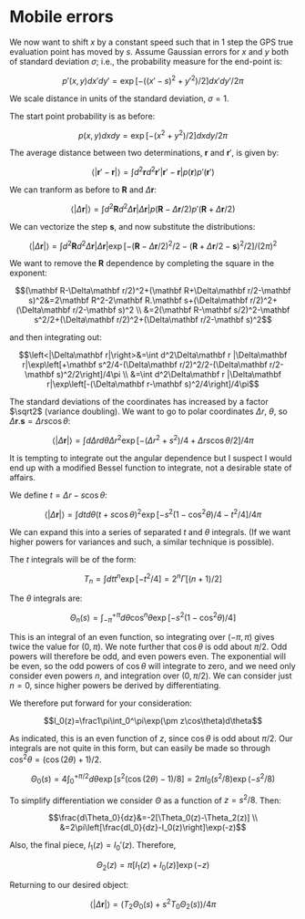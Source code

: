 # Mobile errors

We now want to shift $x$ by a constant speed such that in 1 step the GPS true evaluation point has moved by $s$. Assume Gaussian errors for $x$ and $y$ both of standard deviation $\sigma$; i.e., the probability measure for the end-point is:

$$p'(x,y)dx'dy'=\exp[-((x'-s)^2+y'^2)/2]dx'dy'/2\pi$$

We scale distance in units of the standard deviation, $\sigma=1$.

The start point probability is as before:

$$p(x,y)dxdy=\exp[-(x^2+y^2)/2]dxdy/2\pi$$

The average distance between two determinations, $\mathbf r$ and $\mathbf r'$, is given by:

$$\left<|\mathbf r'-\mathbf r|\right>=\int d^2\mathbf rd^2\mathbf r' |\mathbf r'-\mathbf r|p(\mathbf r)p'(\mathbf r')$$

We can tranform as before to $\mathbf R$ and $\Delta\mathbf r$:

$$\left<|\Delta\mathbf r|\right>=\int d^2\mathbf Rd^2\Delta\mathbf r |\Delta\mathbf r|p(\mathbf R-\Delta\mathbf r/2)p'(\mathbf R+\Delta\mathbf r/2)$$

We can vectorize the step $\mathbf s$, and now substitute the distributions:

$$\left<|\Delta\mathbf r|\right>=\int d^2\mathbf Rd^2\Delta\mathbf r |\Delta\mathbf r|\exp\left[-(\mathbf R-\Delta\mathbf r/2)^2/2-(\mathbf R+\Delta\mathbf r/2-\mathbf s)^2/2\right]/(2\pi)^2$$

We want to remove the $\mathbf R$ dependence by completing the square in the exponent:

$$(\mathbf R-\Delta\mathbf r/2)^2+(\mathbf R+\Delta\mathbf r/2-\mathbf s)^2&=2\mathbf R^2-2\mathbf R.\mathbf s+(\Delta\mathbf r/2)^2+(\Delta\mathbf r/2-\mathbf s)^2 \\
&=2(\mathbf R-\mathbf s/2)^2-\mathbf s^2/2+(\Delta\mathbf r/2)^2+(\Delta\mathbf r/2-\mathbf s)^2$$

and then integrating out:

$$\left<|\Delta\mathbf r|\right>&=\int d^2\Delta\mathbf r |\Delta\mathbf r|\exp\left[+\mathbf s^2/4-(\Delta\mathbf r/2)^2/2-(\Delta\mathbf r/2-\mathbf s)^2/2\right]/4\pi \\
&=\int d^2\Delta\mathbf r |\Delta\mathbf r|\exp\left[-(\Delta\mathbf r-\mathbf s)^2/4\right]/4\pi$$

The standard deviations of the coordinates has increased by a factor $\sqrt2$ (variance doubling). We want to go to polar coordinates $\Delta r$, $\theta$, so $\Delta\mathbf r.\mathbf s=\Delta rs\cos\theta$:

$$\left<|\Delta\mathbf r|\right>=\int d\Delta rd\theta\Delta r^2\exp\left[-(\Delta r^2+s^2)/4+\Delta rs\cos\theta/2\right]/4\pi$$

It is tempting to integrate out the angular dependence but I suspect I would end up with a modified Bessel function to integrate, not a desirable state of affairs.

We define $t=\Delta r-s\cos\theta$:

$$\left<|\Delta\mathbf r|\right>=\int dtd\theta(t+s\cos\theta)^2\exp\left[-s^2(1-\cos^2\theta)/4-t^2/4\right]/4\pi$$

We can expand this into a series of separated $t$ and $\theta$ integrals. (If we want higher powers for variances and such, a similar technique is possible).

The $t$ integrals will be of the form:

$$T_n=\int dtt^n\exp\left[-t^2/4\right]=2^n\Gamma[(n+1)/2]$$

The $\theta$ integrals are:

$$\Theta_n(s)=\int_{-\pi}^{+\pi} d\theta\cos^n\theta\exp\left[-s^2(1-\cos^2\theta)/4\right]$$

This is an integral of an even function, so integrating over $(-\pi,\pi)$ gives twice the value for $(0,\pi)$. We note further that $\cos\theta$ is odd about $\pi/2$. Odd powers will therefore be odd, and even powers even. The exponential will be even, so the odd powers of $\cos\theta$ will integrate to zero, and we need only consider even powers $n$, and integration over $(0,\pi/2)$. We can consider just $n=0$, since higher powers be derived by differentiating.

We therefore put forward for your consideration:

$$I_0(z)=\frac1\pi\int_0^\pi\exp(\pm z\cos\theta)d\theta$$

As indicated, this is an even function of $z$, since $\cos\theta$ is odd about $\pi/2$. Our integrals are not quite in this form, but can easily be made so through $\cos^2\theta=(\cos(2\theta)+1)/2$.

$$\Theta_0(s)=4\int_0^{+\pi/2} d\theta\exp\left[s^2(\cos(2\theta)-1)/8\right]=2\pi I_0(s^2/8)\exp(-s^2/8)$$

To simplify differentiation we consider $\Theta$ as a function of $z=s^2/8$. Then:

$$\frac{d\Theta_0}{dz}&=-2[\Theta_0(z)-\Theta_2(z)] \\
&=2\pi\left[\frac{dI_0}{dz}-I_0(z)\right]\exp(-z)$$

Also, the final piece, $I_1(z)=I_0'(z)$. Therefore,

$$\Theta_2(z)=\pi\left[I_1(z)+I_0(z)\right]\exp(-z)$$

Returning to our desired object:

$$\left<|\Delta\mathbf r|\right>=(T_2\Theta_0(s)+s^2T_0\Theta_2(s))/4\pi$$